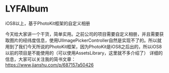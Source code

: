 # LYFAlbum
iOS8以上，基于PhotoKit框架的自定义相册

今天给大家讲一个干货，简单实用。之前公司的项目需要自定义相册，并且需要获取图片的经纬度信息，使用UIImagePickerController自然是实现不了的。所以就用到了我们今天所说的PhotoKit框架，因为PhotoKit是iOS8之后出的，所以iOS8以前的项目是不能使用的（可以使用AssetsLibrary，这里就不多介绍了）
详细的信息，大家可以关注我的简书文章：https://www.jianshu.com/p/687157a50426
